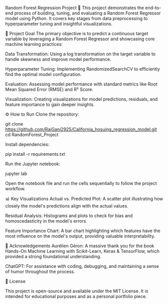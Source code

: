 Random Forest Regression Project 🌳
This project demonstrates the end-to-end process of building, tuning, and evaluating a Random Forest Regressor model using Python. It covers key stages from data preprocessing to hyperparameter tuning and insightful visualizations.

🎯 Project Goal
The primary objective is to predict a continuous target variable by leveraging a Random Forest Regressor and showcasing core machine learning practices:

Data Transformation: Using a log transformation on the target variable to handle skewness and improve model performance.

Hyperparameter Tuning: Implementing RandomizedSearchCV to efficiently find the optimal model configuration.

Evaluation: Assessing model performance with standard metrics like Root Mean Squared Error (RMSE) and R² Score.

Visualization: Creating visualizations for model predictions, residuals, and feature importance to gain deeper insights.

⚙️ How to Run
Clone the repository:

git clone https://github.com/RajGani2925/California_hosuing_regression_model.git
cd RandomForest_Project

Install dependencies:

pip install -r requirements.txt

Run the Jupyter notebook:

jupyter lab

Open the notebook file and run the cells sequentially to follow the project workflow.

📊 Key Visualizations
Actual vs. Predicted Plot: A scatter plot illustrating how closely the model's predictions align with the actual values.

Residual Analysis: Histograms and plots to check for bias and homoscedasticity in the model's errors.

Feature Importance Chart: A bar chart highlighting which features have the most influence on the model's output, providing valuable interpretability.

🙏 Acknowledgements
Aurélien Géron: A massive thank you for the book Hands-On Machine Learning with Scikit-Learn, Keras & TensorFlow, which provided a strong foundational understanding.

ChatGPT: For assistance with coding, debugging, and maintaining a sense of humor throughout the process.

📄 License

This project is open-source and available under the MIT License. It is intended for educational purposes and as a personal portfolio piece.
